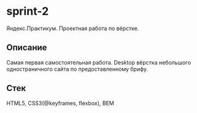 # sprint-2

Яндекс.Практикум. Проектная работа по вёрстке.

## Описание

Самая первая самостоятельная работа. Desktop вёрстка небольшого одностраничного сайта по предоставленному брифу.

## Стек

HTML5, CSS3(@keyframes, flexbox), BEM